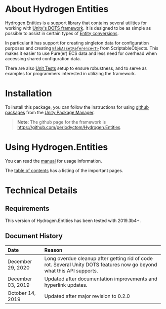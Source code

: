 # About Hydrogen Entities

Hydrogen.Entities is a support library that contains several utilities for working with [Unity's DOTS framework](https://unity.com/dots). 
It is designed to be as simple as possible to assist in certain types of [Entity conversions](https://docs.unity3d.com/Packages/com.unity.entities@0.3/api/Unity.Entities.Entity.html).
 
In particular it has support for creating singleton data for configuration purposes and creating [```BlobAssetReference<T>```](https://docs.unity3d.com/Packages/com.unity.entities@0.3/api/Unity.Entities.BlobAssetReference-1.html) from ScriptableObjects.
This makes it easier to use Pure(er) ECS data and less need for overhead when accessing shared configuration data.

There are also [Unit Tests](https://docs.unity3d.com/Packages/com.unity.test-framework@1.1/manual/index.html) setup to ensure robustness, and to serve as examples for programmers interested in utilizing the framework.

# Installation

To install this package, you can follow the instructions for using [github packages](https://docs.unity3d.com/Manual/upm-git.html) from the [Unity Package Manager](https://docs.unity3d.com/Packages/com.unity.package-manager-ui@latest/index.html).
> **Note**: The github page for the framework is https://github.com/periodyctom/Hydrogen.Entities.

# Using Hydrogen.Entities

You can read the [manual](./manual.md) for usage information.

The [table of contents](./TableOfContents.md) has a listing of the important pages.

# Technical Details

## Requirements

This version of Hydrogen.Entities has been tested with 2019.3b4+.

## Document History
| Date       | Reason                               |
| :--------- | :----------------------------------- |
| December 29, 2020 | Long overdue cleanup after getting rid of code rot. Several Unity DOTS features now go beyond what this API supports. |
| December 03, 2019 | Updated after documentation improvements and hyperlink updates. |
| October 14, 2019 | Updated after major revision to 0.2.0 |